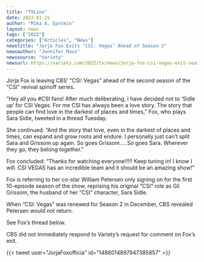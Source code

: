 ```yaml
---
title: "TVLine"
date: 2022-01-25
author: "Mika A. Epstein"
layout: news
tags: ["2022"]
categories: ["Articles", "News"]
newstitle: "Jorja Fox Exits ‘CSI: Vegas’ Ahead of Season 2"
newsauthor: "Jennifer Mass"
newssource: "Variety"
newsurl: https://variety.com/2022/tv/news/jorja-fox-csi-vegas-exit-season-2-1235162949/
---
```


Jorja Fox is leaving CBS’ “CSI: Vegas” ahead of the second season of the “CSI” revival spinoff series.

“Hey all you #CSI fans! After much deliberating, I have decided not to ‘Sidle up’ for CSI Vegas. For me CSI has always been a love story. The story that people can find love in the darkest of places and times,” Fox, who plays Sara Sidle, tweeted in a thread Tuesday.

She continued: “And the story that love, even in the darkest of places and times, can expand and grow roots and endure. I personally just can’t split Sara and Grissom up again. So goes Grissom…..So goes Sara. Wherever they go, they belong together.”

Fox concluded: “Thanks for watching everyone!!!!! Keep tuning in! I know I will. CSI VEGAS has an incredible team and it should be an amazing show!”

Fox is referring to her co-star William Petersen only signing on for the first 10-episode season of the show, reprising his original “CSI” role as Gil Grissom, the husband of her “CSI” character, Sara Sidle.

When “CSI: Vegas” was renewed for Season 2 in December, CBS revealed Petersen would not return.

See Fox’s thread below.

CBS did not immediately respond to Variety’s request for comment on Fox’s exit.

{{< tweet user="JorjaFoxofficia" id="1486014897947385857" >}}